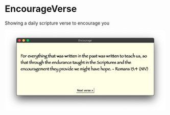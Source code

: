 # EncourageVerse

Showing a daily scripture verse to encourage you

![](https://github.com/chriswayg/EncourageVerse/blob/master/encourage_window_mac.png)
